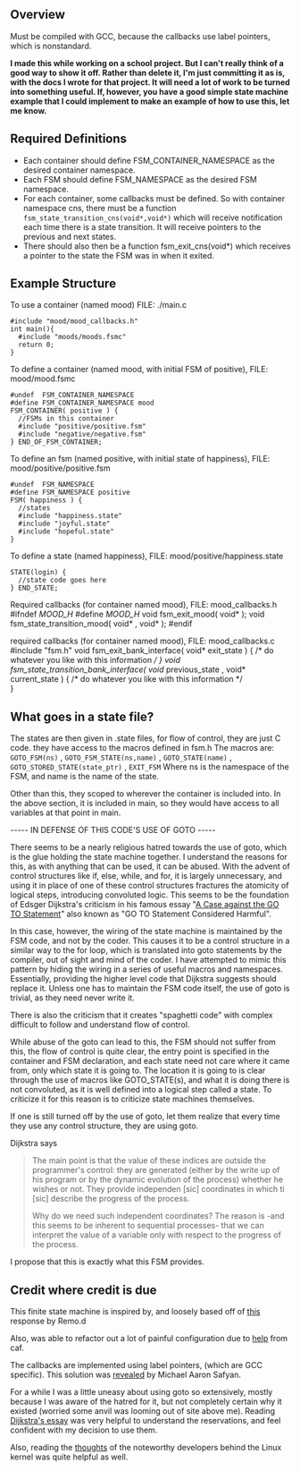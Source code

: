 Overview
--------

Must be compiled with GCC, because the callbacks use label pointers, which is nonstandard.

**I made this while working on a school project. But I can't really think of a good way to show it off. Rather than delete it, I'm just committing it as is, with the docs I wrote for that project. It will need a lot of work to be turned into something useful. If, however, you have a good simple state machine example that I could implement to make an example of how to use this, let me know.**


Required Definitions
--------------------

* Each container should define FSM_CONTAINER_NAMESPACE as the desired container namespace. 
* Each FSM should define FSM_NAMESPACE as the desired FSM namespace.
* For each container, some callbacks must be defined. So with container namespace cns, there must be a function `fsm_state_transition_cns(void*,void*)` which will receive notification each time there is a state transition. It will receive pointers to the previous and next states.
* There should also then be a function fsm_exit_cns(void*) which receives a pointer to the state the FSM was in when it exited.



Example Structure
-----------------

To use a container (named mood) FILE: ./main.c

    #include "mood/mood_callbacks.h"
    int main(){
      #include "moods/moods.fsmc"
      return 0;
    }

To define a container (named mood, with initial FSM of positive), FILE: mood/mood.fsmc

    #undef  FSM_CONTAINER_NAMESPACE
    #define FSM_CONTAINER_NAMESPACE mood
    FSM_CONTAINER( positive ) {
      //FSMs in this container
      #include "positive/positive.fsm"
      #include "negative/negative.fsm"
    } END_OF_FSM_CONTAINER;

To define an fsm (named positive, with initial state of happiness), FILE: mood/positive/positive.fsm

    #undef  FSM_NAMESPACE
    #define FSM_NAMESPACE positive
    FSM( happiness ) {
      //states
      #include "happiness.state"
      #include "joyful.state"
      #include "hopeful.state"
    }

To define a state (named happiness), FILE: mood/positive/happiness.state

    STATE(login) {
      //state code goes here
    } END_STATE;

Required callbacks (for container named mood), FILE: mood_callbacks.h
    #ifndef _MOOD_H_
    #define _MOOD_H_
    void fsm_exit_mood( void* );
    void fsm_state_transition_mood( void* , void* );
    #endif

required callbacks (for container named mood), FILE: mood_callbacks.c
    #include "fsm.h"
    void fsm_exit_bank_interface( void* exit_state )
    { 
      /* do whatever you like with this information */ 
    }
    void fsm_state_transition_bank_interface( void* previous_state , void* current_state )
    { 
      /* do whatever you like with this information */  
    }
    


What goes in a state file?
--------------------------

The states are then given in .state files, for flow of control, they are just C code. they have access to the macros defined in fsm.h
The macros are:
`GOTO_FSM(ns)` , `GOTO_FSM_STATE(ns,name)` , `GOTO_STATE(name)` , `GOTO_STORED_STATE(state_ptr)` , `EXIT_FSM`
Where ns is the namespace of the FSM, and name is the name of the state.

Other than this, they scoped to wherever the container is included into. In the above section, it is included in main, so they would have access to all variables at that point in main. 



----- IN DEFENSE OF THIS CODE'S USE OF GOTO -----

There seems to be a nearly religious hatred towards the use of goto, which is the glue holding the state machine together. I understand the reasons for this, as with anything that can be used, it can be abused. With the advent of control structures like if, else, while, and for, it is largely unnecessary, and using it in place of one of these control structures fractures the atomicity of logical steps, introducing convoluted logic. This seems to be the foundation of Edsger Dijkstra's criticism in his famous essay "[A Case against the GO TO Statement](http://www.cs.utexas.edu/users/EWD/ewd02xx/EWD215.PDF)" also known as "GO TO Statement Considered Harmful". 

In this case, however, the wiring of the state machine is maintained by the FSM code, and not by the coder. This causes it to be a control structure in a similar way to the for loop, which is translated into goto statements by the compiler, out of sight and mind of the coder. I have attempted to mimic this pattern by hiding the wiring in a series of useful macros and namespaces. Essentially, providing the higher level code that Dijkstra suggests should replace it. Unless one has to maintain the FSM code itself, the use of goto is trivial, as they need never write it.

There is also the criticism that it creates "spaghetti code" with complex difficult to follow and understand flow of control. 

While abuse of the goto can lead to this, the FSM should not suffer from this, the flow of control is quite clear, the entry point is specified in the container and FSM declaration, and each state need not care where it came from, only which state it is going to. The location it is going to is clear through the use of macros like GOTO_STATE(s), and what it is doing there is not convoluted, as it is well defined into a logical step called a state. To criticize it for this reason is to criticize state machines themselves.

If one is still turned off by the use of goto, let them realize that every time they use any control structure, they are using goto.

Dijkstra says

> The main point is that the value of these indices are outside the programmer's control: 
> they are generated (either by the write up of his program or by the dynamic evolution of
> the process) whether he wishes or not. They provide independen [sic] coordinates in which
> ti [sic] describe the progress of the process.
> 
> Why do we need such independent coordinates? The reason is -and this seems to be inherent
> to sequential processes- that we can interpret the value of a variable only with respect
> to the progress of the process.

I propose that this is exactly what this FSM provides.



Credit where credit is due
--------------------------

This finite state machine is inspired by, and loosely based off of [this](http://stackoverflow.com/questions/132241/hidden-features-of-c) response by Remo.d

Also, was able to refactor out a lot of painful configuration due to [help](http://stackoverflow.com/questions/1767683/c-programming-preprocessor-macros-as-tokens) from caf.

The callbacks are implemented using label pointers, (which are GCC specific). This solution was [revealed](http://stackoverflow.com/questions/1777990/c-programming-address-of-a-label) by Michael Aaron Safyan.

For a while I was a little uneasy about using goto so extensively, mostly because I was aware of the hatred for it, but not completely certain why it existed (worried some anvil was looming out of site above me). Reading [Dijkstra's essay](http://www.cs.utexas.edu/users/EWD/ewd02xx/EWD215.PDF) was very helpful to understand the reservations, and feel confident with my decision to use them.

Also, reading the [thoughts](http://kerneltrap.org/node/553/2131) of the noteworthy developers behind the Linux kernel was quite helpful as well.
